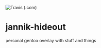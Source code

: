 ![Travis (.com)](https://img.shields.io/travis/com/Jannik2099/jannik-hideout?logo=travis)

# jannik-hideout
personal gentoo overlay with stuff and things
